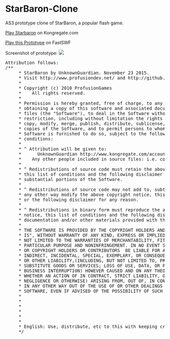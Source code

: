 # StarBaron-Clone
AS3 prototype clone of StarBaron, a popular flash game.

<a href="http://www.kongregate.com/games/alienpro/starbaron"> Play Starbaron</a> on Kongregate.com

<a href="http://www.fastswf.com/BnJe6SM"> Play this Prototype</a> on FastSWF

Screenshot of prototype:
<img src="http://i.imgur.com/gMuqPtn.png">

<pre>
Attribution follows:
/**
	 * StarBaron by UnknownGuardian. November 23 2015.
	 * Visit http://www.profusiondev.net/ and http://github.com/UnknownGuardian
	 *
	 * Copyright (c) 2010 ProfusionGames
	 *    All rights reserved.
	 *
	 * Permission is hereby granted, free of charge, to any person
	 * obtaining a copy of this software and associated documentation
	 * files (the "Software"), to deal in the Software without
	 * restriction, including without limitation the rights to use,
	 * copy, modify, merge, publish, distribute, sublicense, and/or sell
	 * copies of the Software, and to permit persons to whom the
	 * Software is furnished to do so, subject to the following
	 * conditions:
	 *
	 * ^ Attribution will be given to:
	 *  	UnknownGuardian http://www.kongregate.com/accounts/UnknownGuardian
	 *    Any other people included in source files: i.e. com.bit101.components' Minimal Comps, etc
	 *
	 * ^ Redistributions of source code must retain the above copyright notice,
	 * this list of conditions and the following disclaimer in all copies or
	 * substantial portions of the Software.
	 *
	 * ^ Redistributions of source code may not add to, subtract from, or in
	 * any other way modify the above copyright notice, this list of conditions,
	 * or the following disclaimer for any reason.
	 *
	 * ^ Redistributions in binary form must reproduce the above copyright
	 * notice, this list of conditions and the following disclaimer in the
	 * documentation and/or other materials provided with the distribution.
	 *
	 * THE SOFTWARE IS PROVIDED BY THE COPYRIGHT HOLDERS AND CONTRIBUTORS "AS
	 * IS", WITHOUT WARRANTY OF ANY KIND, EXPRESS OR IMPLIED, INCLUDING BUT
	 * NOT LIMITED TO THE WARRANTIES OF MERCHANTABILITY, FITNESS FOR A
	 * PARTICULAR PURPOSE AND NONINFRINGEMENT. IN NO EVENT SHALL THE AUTHORS
	 * OR COPYRIGHT HOLDERS OR CONTRIBUTORS  BE LIABLE FOR ANY CLAIM, DIRECT,
	 * INDIRECT, INCIDENTAL, SPECIAL, EXEMPLARY, OR CONSEQUENTIAL DAMAGES
	 * OR OTHER LIABILITY,(INCLUDING, BUT NOT LIMITED TO, PROCUREMENT OF
	 * SUBSTITUTE GOODS OR SERVICES; LOSS OF USE, DATA, OR PROFITS; OR
	 * BUSINESS INTERRUPTION) HOWEVER CAUSED AND ON ANY THEORY OF LIABILITY,
	 * WHETHER AN ACTION OF IN CONTRACT, STRICT LIABILITY, OR TORT (INCLUDING
	 * NEGLIGENCE OR OTHERWISE) ARISING FROM, OUT OF, IN CONNECTION OR
	 * IN ANY OTHER WAY OUT OF THE USE OF OR OTHER DEALINGS WITH THIS
	 * SOFTWARE, EVEN IF ADVISED OF THE POSSIBILITY OF SUCH DAMAGE.
	 * 
	 * 
	 * 
	 * 
	 * 
	 * 
	 * English: Use, distribute, etc to this with keeping credits and copyright
	 */
	 </pre>
